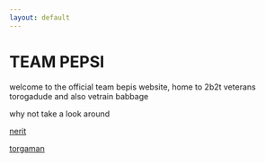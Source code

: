 ```yaml
---
layout: default
---
```


<h1 class="benis"><lol>T</lol>EA<lol>M P</lol>EPSI</h1>

<p>welcome to the official team bepis website, home to 2b2t veterans torogadude and also vetrain babbage</p>

<p>why not take a look around</p>

<p><a href="/nerxit"> nerit </a></p>

<p><a href="/torogadude"> torgaman </a></p>
